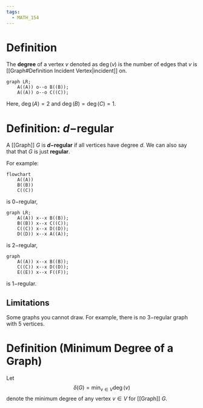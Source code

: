 ```yaml
---
tags:
  - MATH_154
---
```

# Definition
The **degree** of a vertex $v$ denoted as $\deg(v)$ is the number of edges that $v$ is [[Graph#Definition Incident Vertex|incident]] on. 
```mermaid
graph LR;
	A((A)) o--o B((B));
	A((A)) o--o C((C));
```
Here, $\deg(A) = 2$ and $\deg(B) = \deg(C) = 1$. 

# Definition: $d-$regular
A [[Graph]] $G$ is **$d-$regular** if all vertices have degree $d$. We can also say that that $G$ is just **regular**. 

For example:
```mermaid
flowchart
	A((A))
	B((B))
	C((C))
```
is $0-$regular, 
```mermaid
graph LR; 
	A((A)) x--x B((B));
	B((B)) x--x C((C));
	C((C)) x--x D((D));
	D((D)) x--x A((A));
```
is $2-$regular, 
```mermaid
graph 
	A((A)) x--x B((B));
	C((C)) x--x D((D));
	E((E)) x--x F((F));	
```

is $1-$regular. 

## Limitations
Some graphs you cannot draw. For example, there is no $3-$regular graph with $5$ vertices. 

# Definition (Minimum Degree of a Graph)
Let 
$$
\delta(G) = \min_{v \in V} \deg(v)
$$ denote the minimum degree of any vertex $v \in V$ for [[Graph]] $G$. 